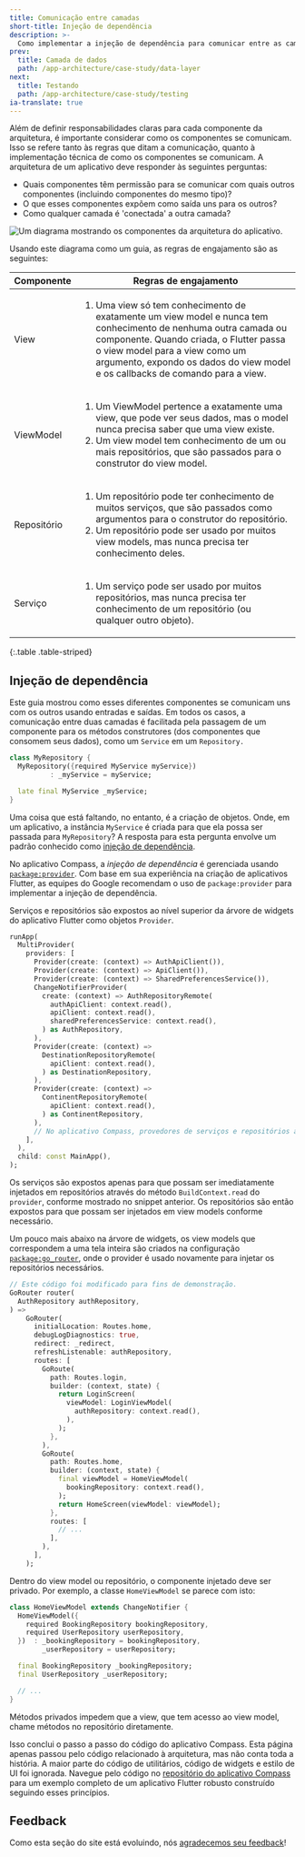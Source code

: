 ```yaml
---
title: Comunicação entre camadas
short-title: Injeção de dependência
description: >-
  Como implementar a injeção de dependência para comunicar entre as camadas MVVM.
prev:
  title: Camada de dados
  path: /app-architecture/case-study/data-layer
next:
  title: Testando
  path: /app-architecture/case-study/testing
ia-translate: true
---
```


Além de definir responsabilidades claras para cada componente da arquitetura,
é importante considerar como os componentes se comunicam.
Isso se refere tanto às regras que ditam a comunicação,
quanto à implementação técnica de como os componentes se comunicam.
A arquitetura de um aplicativo deve responder às seguintes perguntas:

* Quais componentes têm permissão para se comunicar com quais outros componentes
  (incluindo componentes do mesmo tipo)?
* O que esses componentes expõem como saída uns para os outros?
* Como qualquer camada é 'conectada' a outra camada?

![Um diagrama mostrando os componentes da arquitetura do aplicativo.](/assets/images/docs/app-architecture/guide/feature-architecture-simplified.png)

Usando este diagrama como um guia, as regras de engajamento são as seguintes:

| Componente  | Regras de engajamento                                                                                                                                                                                                                                                         |
|------------|-------------------------------------------------------------------------------------------------------------------------------------------------------------------------------------------------------------------------------------------------------------------|
| View       | <ol><li> Uma view só tem conhecimento de exatamente um view model e nunca tem conhecimento de nenhuma outra camada ou componente. Quando criada, o Flutter passa o view model para a view como um argumento, expondo os dados do view model e os callbacks de comando para a view. </li></ol> |
| ViewModel  | <ol><li>Um ViewModel pertence a exatamente uma view, que pode ver seus dados, mas o model nunca precisa saber que uma view existe.</li><li>Um view model tem conhecimento de um ou mais repositórios, que são passados para o construtor do view model.</li></ol>         |
| Repositório | <ol><li>Um repositório pode ter conhecimento de muitos serviços, que são passados como argumentos para o construtor do repositório.</li><li>Um repositório pode ser usado por muitos view models, mas nunca precisa ter conhecimento deles.</li></ol>                                  |
| Serviço    | <ol><li>Um serviço pode ser usado por muitos repositórios, mas nunca precisa ter conhecimento de um repositório (ou qualquer outro objeto).</li></ol>                                                                                                                             |

{:.table .table-striped}

## Injeção de dependência

Este guia mostrou como esses diferentes componentes se comunicam
uns com os outros usando entradas e saídas.
Em todos os casos, a comunicação entre duas camadas é facilitada pela passagem
de um componente para os métodos construtores (dos componentes que
consomem seus dados), como um `Service` em um `Repository.`

```dart
class MyRepository {
  MyRepository({required MyService myService})
          : _myService = myService;

  late final MyService _myService;
}
```

Uma coisa que está faltando, no entanto, é a criação de objetos. Onde,
em um aplicativo, a instância `MyService` é criada para que ela possa ser
passada para `MyRepository`?
A resposta para esta pergunta envolve um
padrão conhecido como [injeção de dependência][].

No aplicativo Compass, a *injeção de dependência* é gerenciada usando
[`package:provider`][]. Com base em sua experiência na criação de aplicativos Flutter,
as equipes do Google recomendam o uso de `package:provider` para implementar
a injeção de dependência.

Serviços e repositórios são expostos ao nível superior da árvore de widgets do
aplicativo Flutter como objetos `Provider`.

```dart title=dependencies.dart
runApp(
  MultiProvider(
    providers: [
      Provider(create: (context) => AuthApiClient()),
      Provider(create: (context) => ApiClient()),
      Provider(create: (context) => SharedPreferencesService()),
      ChangeNotifierProvider(
        create: (context) => AuthRepositoryRemote(
          authApiClient: context.read(),
          apiClient: context.read(),
          sharedPreferencesService: context.read(),
        ) as AuthRepository,
      ),
      Provider(create: (context) =>
        DestinationRepositoryRemote(
          apiClient: context.read(),
        ) as DestinationRepository,
      ),
      Provider(create: (context) =>
        ContinentRepositoryRemote(
          apiClient: context.read(),
        ) as ContinentRepository,
      ),
      // No aplicativo Compass, provedores de serviços e repositórios adicionais estão aqui.
    ],
  ),
  child: const MainApp(),
);
```

Os serviços são expostos apenas para que possam ser imediatamente
injetados em repositórios através do método `BuildContext.read` do `provider`,
conforme mostrado no snippet anterior.
Os repositórios são então expostos para que possam ser
injetados em view models conforme necessário.

Um pouco mais abaixo na árvore de widgets, os view models que correspondem a
uma tela inteira são criados na configuração [`package:go_router`][],
onde o provider é usado novamente para injetar os repositórios necessários.

```dart title=router.dart
// Este código foi modificado para fins de demonstração.
GoRouter router(
  AuthRepository authRepository,
) =>
    GoRouter(
      initialLocation: Routes.home,
      debugLogDiagnostics: true,
      redirect: _redirect,
      refreshListenable: authRepository,
      routes: [
        GoRoute(
          path: Routes.login,
          builder: (context, state) {
            return LoginScreen(
              viewModel: LoginViewModel(
                authRepository: context.read(),
              ),
            );
          },
        ),
        GoRoute(
          path: Routes.home,
          builder: (context, state) {
            final viewModel = HomeViewModel(
              bookingRepository: context.read(),
            );
            return HomeScreen(viewModel: viewModel);
          },
          routes: [
            // ...
          ],
        ),
      ],
    );
```

Dentro do view model ou repositório, o componente injetado deve ser privado.
Por exemplo, a classe `HomeViewModel` se parece com isto:

```dart title=home_viewmodel.dart
class HomeViewModel extends ChangeNotifier {
  HomeViewModel({
    required BookingRepository bookingRepository,
    required UserRepository userRepository,
  })  : _bookingRepository = bookingRepository,
        _userRepository = userRepository;

  final BookingRepository _bookingRepository;
  final UserRepository _userRepository;

  // ...
}
```

Métodos privados impedem que a view, que tem acesso ao view model,
chame métodos no repositório diretamente.

Isso conclui o passo a passo do código do aplicativo Compass. Esta página apenas passou
pelo código relacionado à arquitetura, mas não conta toda a história. A maior parte
do código de utilitários, código de widgets e estilo de UI foi ignorada. Navegue pelo código no
[repositório do aplicativo Compass][] para um exemplo completo
de um aplicativo Flutter robusto construído seguindo esses princípios.

[`package:provider`]: {{site.pub-pkg}}/provider
[`package:go_router`]: {{site.pub-pkg}}/go_router
[repositório do aplicativo Compass]: https://github.com/flutter/samples/tree/main/compass_app
[injeção de dependência]: https://en.wikipedia.org/wiki/Dependency_injection

## Feedback

Como esta seção do site está evoluindo,
nós [agradecemos seu feedback][]!

[agradecemos seu feedback]: https://google.qualtrics.com/jfe/form/SV_4T0XuR9Ts29acw6?page="case-study/dependency-injection"
